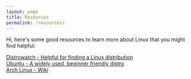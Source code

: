 ```yaml
---
layout: page
title: Resources
permalink: /resources/
---
```

Hi, here's some good resources to learn more about Linux that you might find helpful:

[Distrowatch - Helpful for finding a Linux distribution][distwatch]\
[Ubuntu - A widely used, beginner friendly distro][ubuntu]\
[Arch Linux - Wiki][arch]

[distwatch]:  https://www.distrowatch.com
[ubuntu]:     https://www.ubuntu.com
[arch]:       https://wiki.archlinux.org
